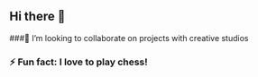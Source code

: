 ## Hi there 👋
###👯 I’m looking to collaborate on projects with creative studios
### ⚡ Fun fact: I love to play chess!

